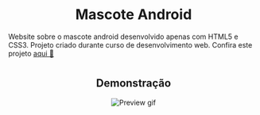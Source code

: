 <h1 align="center">Mascote Android </h1>
 Website sobre o mascote android desenvolvido apenas com HTML5 e CSS3. Projeto criado durante curso de desenvolvimento web. Confira este projeto <a href="https://carlos3274.github.io/Site-android-mascote/">aqui 🔗</a>

<h1>
    <h2 align="center">Demonstração</h2>
</h1>

<div align="center"><img src="https://media.giphy.com/media/MIc7Q4ugmNVS9MXxxl/giphy.gif" alt="Preview gif"></div>